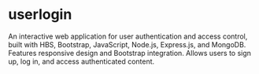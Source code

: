 # userlogin
An interactive web application for user authentication and access control, built with HBS, Bootstrap, JavaScript, Node.js, Express.js, and MongoDB. Features responsive design and Bootstrap integration. Allows users to sign up, log in, and access authenticated content.
